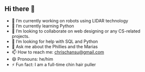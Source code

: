 ## Hi there 👋
- 🔭 I’m currently working on robots using LIDAR technology
- 🌱 I’m currently learning Python
- 👯 I’m looking to collaborate on web designing or any CS-related projects.
- 🤔 I’m looking for help with SQL and Python
- 💬 Ask me about the Phillies and the Marias
- 📫 How to reach me: chrischansu@gmail.com
- 😄 Pronouns: he/him
- ⚡ Fun fact: I am a full-time chin hair puller
<!--
**chriscross03/chriscross03** is a ✨ _special_ ✨ repository because its `README.md` (this file) appears on your GitHub profile.

Here are some ideas to get you started:

- 🔭 I’m currently working on robots using LIDAR technology
- 🌱 I’m currently learning Python
- 👯 I’m looking to collaborate on web designing or any CS-related projects.
- 🤔 I’m looking for help with SQL and Python
- 💬 Ask me about the Phillies and the Marias
- 📫 How to reach me: chrischansu@gmail.com
- 😄 Pronouns: he/him
- ⚡ Fun fact: I am a full-time chin hair puller
-->

